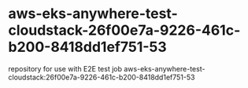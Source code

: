 # aws-eks-anywhere-test-cloudstack-26f00e7a-9226-461c-b200-8418dd1ef751-53
repository for use with E2E test job aws-eks-anywhere-test-cloudstack:26f00e7a-9226-461c-b200-8418dd1ef751-53

